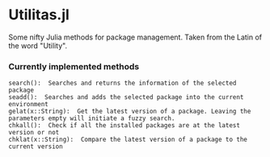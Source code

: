 # Utilitas.jl
Some nifty Julia methods for package management. Taken from the Latin of the word "Utility".

### Currently implemented methods
```
search():  Searches and returns the information of the selected package
seadd():  Searches and adds the selected package into the current environment
gelat(x::String):  Get the latest version of a package. Leaving the parameters empty will initiate a fuzzy search.
chkall():  Check if all the installed packages are at the latest version or not
chklat(x::String):  Compare the latest version of a package to the current version
```








